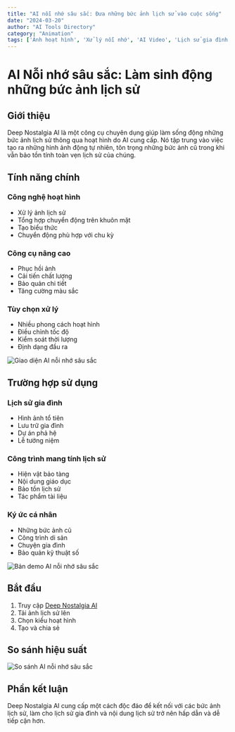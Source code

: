 ```yaml
---
title: "AI nỗi nhớ sâu sắc: Đưa những bức ảnh lịch sử vào cuộc sống"
date: "2024-03-20"
author: "AI Tools Directory"
category: "Animation"
tags: ['Ảnh hoạt hình', 'Xử lý nỗi nhớ', 'AI Video', 'Lịch sử gia đình']
---
```

# AI Nỗi nhớ sâu sắc: Làm sinh động những bức ảnh lịch sử

## Giới thiệu

Deep Nostalgia AI là một công cụ chuyên dụng giúp làm sống động những bức ảnh lịch sử thông qua hoạt hình do AI cung cấp. Nó tập trung vào việc tạo ra những hình ảnh động tự nhiên, tôn trọng những bức ảnh cũ trong khi vẫn bảo tồn tính toàn vẹn lịch sử của chúng.

## Tính năng chính

### Công nghệ hoạt hình
- Xử lý ảnh lịch sử
- Tổng hợp chuyển động trên khuôn mặt
- Tạo biểu thức
- Chuyển động phù hợp với chu kỳ

### Công cụ nâng cao
- Phục hồi ảnh
- Cải tiến chất lượng
- Bảo quản chi tiết
- Tăng cường màu sắc

### Tùy chọn xử lý
- Nhiều phong cách hoạt hình
- Điều chỉnh tốc độ
- Kiểm soát thời lượng
- Định dạng đầu ra

![Giao diện AI nỗi nhớ sâu sắc](/imgs/deep-nostalgia-ai/interface.jpg)

## Trường hợp sử dụng

### Lịch sử gia đình
- Hình ảnh tổ tiên
- Lưu trữ gia đình
- Dự án phả hệ
- Lễ tưởng niệm

### Công trình mang tính lịch sử
- Hiện vật bảo tàng
- Nội dung giáo dục
- Bảo tồn lịch sử
- Tác phẩm tài liệu

### Ký ức cá nhân
- Những bức ảnh cũ
- Công trình di sản
- Chuyện gia đình
- Bảo quản kỹ thuật số

![Bản demo AI nỗi nhớ sâu sắc](/imgs/deep-nostalgia-ai/demo.jpg)

## Bắt đầu

1. Truy cập [Deep Nostalgia AI](https://deep-nostalgia-ai.com)
2. Tải ảnh lịch sử lên
3. Chọn kiểu hoạt hình
4. Tạo và chia sẻ

## So sánh hiệu suất

![So sánh AI nỗi nhớ sâu sắc](/imgs/deep-nostalgia-ai/comparison.jpg)

## Phần kết luận

Deep Nostalgia AI cung cấp một cách độc đáo để kết nối với các bức ảnh lịch sử, làm cho lịch sử gia đình và nội dung lịch sử trở nên hấp dẫn và dễ tiếp cận hơn.
